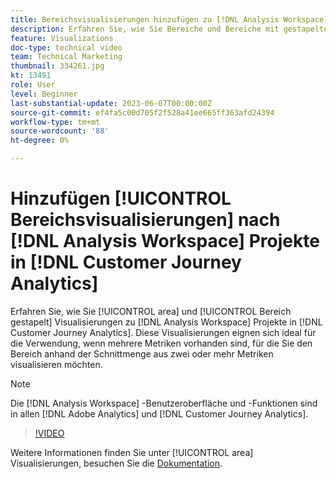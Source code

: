 ```yaml
---
title: Bereichsvisualisierungen hinzufügen zu [!DNL Analysis Workspace] Projekte
description: Erfahren Sie, wie Sie Bereiche und Bereiche mit gestapelten Visualisierungen hinzufügen [!DNL Analysis Workspace] Projekte in [!DNL Customer Journey Analytics].
feature: Visualizations
doc-type: technical video
team: Technical Marketing
thumbnail: 334261.jpg
kt: 13491
role: User
level: Beginner
last-substantial-update: 2023-06-07T00:00:00Z
source-git-commit: ef4fa5c00d705f2f528a41ee665ff363afd24394
workflow-type: tm+mt
source-wordcount: '88'
ht-degree: 0%

---
```


# Hinzufügen [!UICONTROL Bereichsvisualisierungen] nach [!DNL Analysis Workspace] Projekte in [!DNL Customer Journey Analytics]

Erfahren Sie, wie Sie [!UICONTROL area] und [!UICONTROL Bereich gestapelt] Visualisierungen zu [!DNL Analysis Workspace] Projekte in [!DNL Customer Journey Analytics]. Diese Visualisierungen eignen sich ideal für die Verwendung, wenn mehrere Metriken vorhanden sind, für die Sie den Bereich anhand der Schnittmenge aus zwei oder mehr Metriken visualisieren möchten.

>[!NOTE]
>
>Die [!DNL Analysis Workspace] -Benutzeroberfläche und -Funktionen sind in allen [!DNL Adobe Analytics] und [!DNL Customer Journey Analytics].

>[!VIDEO](https://video.tv.adobe.com/v/334261/?quality=12&learn=on)

Weitere Informationen finden Sie unter [!UICONTROL area] Visualisierungen, besuchen Sie die [Dokumentation](https://experienceleague.adobe.com/docs/analytics-platform/using/cja-workspace/visualizations/area.html).

